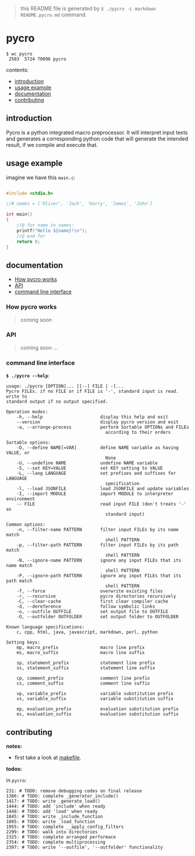 
> this README file is generated by `$ ./pycro -L markdown README.pycro.md` command.

# pycro

```
$ wc pycro
 2503  5724 70096 pycro
```

contents:
- [introduction](#introduction)
- [usage example](#usage-example)
- [documentation](#documentation)
- [contributing](#contributing)

## introduction
Pycro is a python integrated macro preprocessor. It will interpret input texts
and generates a corresponding python code that will generate the intended
result, if we compile and execute that.

## usage example
imagine we have this `main.c`:
```c

#include <stdio.h>

//# names = ['Oliver', 'Jack', 'Harry', 'James', 'John']

int main()
{
	//@ for name in names:
	printf("Hello ${name}!\n");
	//@ end for
	return 0;
}

```

## documentation
- [How pycro works](#How-pycro-works)
- [API](#API)
- [command line interface](#command-line-interface)

### How pycro works

> coming soon

### API

> coming soon ...

### command line interface
__`$ ./pycro --help`__:
```
usage: ./pycro [OPTION]... [[--] FILE | -]...
Pycro FILEs. if no FILE or if FILE is '-', standard input is read. write to
standard output if no output specified.

Operation modes:
    -h, --help                      display this help and exit
    --version                       display pycro version and exit
    -a, --arrange-process           perform Sortable OPTIONs and FILEs
                                      according to their orders

Sortable options:
    -D, --define NAME[=VAR]         define NAME variable as having VALUE, or
                                      None
    -U, --undefine NAME             undefine NAME variable
    -S, --set KEY=VALUE             set KEY setting to VALUE
    -L, --lang LANGUAGE             set prefixes and suffixes for LANGUAGE
                                      specification
    -l, --load JSONFILE             load JSONFILE and update variables
    -I, --import MODULE             import MODULE to interpreter environment
    -- FILE                         read input FILE (don't treats '-' as
                                      standard input)

Common options:
    -n, --filter-name PATTERN       filter input FILEs by its name match
                                      shell PATTERN
    -p, --filter-path PATTERN       filter input FILEs by its path match
                                      shell PATTERN
    -N, --ignore-name PATTERN       ignore any input FILEs that its name match
                                      shell PATTERN
    -P, --ignore-path PATTERN       ignore any input FILEs that its path match
                                      shell PATTERN
    -f, --force                     overwrite existing files
    -r, --recursive                 pycro directories recursively
    -C, --clear-cache               first clear compiler cache
    -d, --dereference               follow symbolic links
    -o, --outfile OUTFILE           set output file to OUTFILE
    -O, --outfolder OUTFOLDER       set output folder to OUTFOLDER

Known language specifications:
    c, cpp, html, java, javascript, markdown, perl, python

Setting keys:
    mp, macro_prefix                macro line prefix
    ms, macro_suffix                macro line suffix

    sp, statement_prefix            statement line prefix
    ss, statement_suffix            statement line suffix

    cp, comment_prefix              comment line prefix
    cs, comment_suffix              comment line suffix

    vp, variable_prefix             variable substitution prefix
    vs, variable_suffix             variable substitution suffix

    ep, evaluation_prefix           evaluation substitution prefix
    es, evaluation_suffix           evaluation substitution suffix
```

## contributing

__notes:__

- first take a look at [makefile](makefile).

__todos:__

in `pycro`:
```
231: # TODO: remove debugging codes on final release
1386: # TODO: complete _generator_include()
1417: # TODO: write _generate_load()
1444: # TODO: add 'include' when ready
1448: # TODO: add 'load' when ready
1845: # TODO: write _include_function
1895: # TODO: write _load_function
1955: # TODO: complete __apply_config_filters
2299: # TODO: walk into directories
2325: # TODO: complete arranged performace
2354: # TODO: complete multiprocessing
2397: # TODO: write '--outfile', '--outfolder' functionality
```

